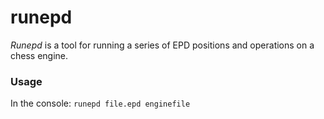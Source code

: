 # runepd

*Runepd* is a tool for running a series of EPD positions and operations on a chess engine. 

### Usage
In the console:
`runepd file.epd enginefile`